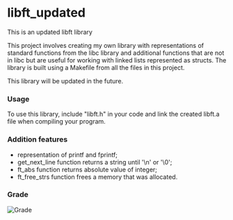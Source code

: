 # libft_updated
This is an updated libft library

This project involves creating my own library with representations of standard functions from the libc library and additional functions that are not in libc but are useful for working with linked lists represented as structs. The library is built using a Makefile from all the files in this project.

This library will be updated in the future.

### Usage
To use this library, include "libft.h" in your code and link the created libft.a file when compiling your program.

### Addition features
- representation of printf and fprintf;
- get_next_line function returns a string until '\n' or '\0';
- ft_abs function returns absolute value of integer;
- ft_free_strs function frees a memory that was allocated.

### Grade

![Grade](https://github.com/user-attachments/assets/1d5c38eb-eafd-49d7-9508-6b18f4d9a207)
